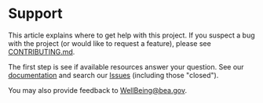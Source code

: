 # Support

This article explains where to get help with this project. If you suspect a bug with the project (or would like to request a feature), please see [CONTRIBUTING.md](CONTRIBUTING.md).

The first step is see if available resources answer your question. See our [documentation](https://us-bea.github.io/well-being/) and search our [Issues](https://github.com/us-bea/well-eing/issues) (including those "closed").

You may also provide feedback to WellBeing@bea.gov.
